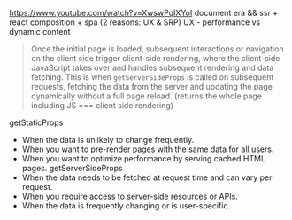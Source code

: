 
https://www.youtube.com/watch?v=XwswPqIXYoI
document era && ssr + react composition + spa (2 reasons: UX & SRP)
UX - performance vs dynamic content
> Once the initial page is loaded, subsequent interactions or navigation on the client side trigger client-side rendering, where the client-side JavaScript takes over and handles subsequent rendering and data fetching. This is when `getServerSideProps` is called on subsequent requests, fetching the data from the server and updating the page dynamically without a full page reload. (returns the whole page including JS === client side rendering)

getStaticProps
-   When the data is unlikely to change frequently.
-   When you want to pre-render pages with the same data for all users.
-   When you want to optimize performance by serving cached HTML pages.
getServerSideProps
-   When the data needs to be fetched at request time and can vary per request.
-   When you require access to server-side resources or APIs.
-   When the data is frequently changing or is user-specific.
